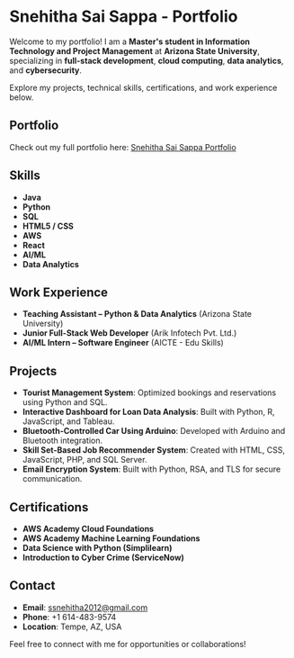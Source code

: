 # Snehitha Sai Sappa - Portfolio

Welcome to my portfolio! I am a **Master's student in Information Technology and Project Management** at **Arizona State University**, specializing in **full-stack development**, **cloud computing**, **data analytics**, and **cybersecurity**.

Explore my projects, technical skills, certifications, and work experience below.

## Portfolio

Check out my full portfolio here: [Snehitha Sai Sappa Portfolio](https://snehitha2123.github.io/Snehitha_Portfolio/)

## Skills

- **Java**
- **Python**
- **SQL**
- **HTML5 / CSS**
- **AWS**
- **React**
- **AI/ML**
- **Data Analytics**

## Work Experience

- **Teaching Assistant – Python & Data Analytics** (Arizona State University)
- **Junior Full-Stack Web Developer** (Arik Infotech Pvt. Ltd.)
- **AI/ML Intern – Software Engineer** (AICTE - Edu Skills)

## Projects

- **Tourist Management System**: Optimized bookings and reservations using Python and SQL.
- **Interactive Dashboard for Loan Data Analysis**: Built with Python, R, JavaScript, and Tableau.
- **Bluetooth-Controlled Car Using Arduino**: Developed with Arduino and Bluetooth integration.
- **Skill Set-Based Job Recommender System**: Created with HTML, CSS, JavaScript, PHP, and SQL Server.
- **Email Encryption System**: Built with Python, RSA, and TLS for secure communication.

## Certifications

- **AWS Academy Cloud Foundations**
- **AWS Academy Machine Learning Foundations**
- **Data Science with Python (Simplilearn)**
- **Introduction to Cyber Crime (ServiceNow)**

## Contact

- **Email**: [ssnehitha2012@gmail.com](mailto:ssnehitha2012@gmail.com)
- **Phone**: +1 614-483-9574
- **Location**: Tempe, AZ, USA

Feel free to connect with me for opportunities or collaborations!
